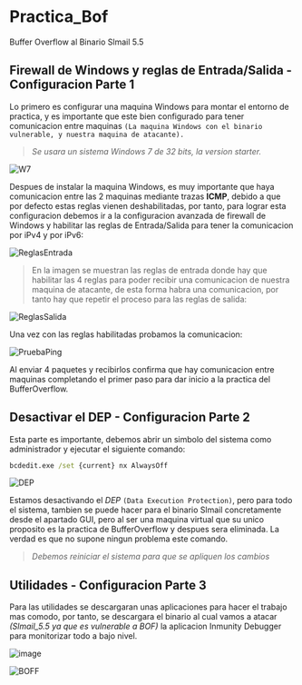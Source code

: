 # Practica_Bof
Buffer Overflow al Binario Slmail 5.5

## Firewall de Windows y reglas de Entrada/Salida - Configuracion Parte 1

Lo primero es configurar una maquina Windows para montar el entorno de practica, y es importante que este bien configurado para tener comunicacion entre maquinas `(La maquina Windows con el binario vulnerable, y nuestra maquina de atacante).`

> *Se usara un sistema Windows 7 de 32 bits, la version starter.*

![W7](https://github.com/liandd/Practica_Bof/assets/114973749/feba7cd3-eff2-4f1d-b48f-2a5bc8c19a60)


> 

Despues de instalar la maquina Windows, es muy importante que haya comunicacion entre las 2 maquinas mediante trazas **ICMP**, debido a que por defecto estas reglas vienen deshabilitadas, por tanto, para lograr esta configuracion debemos ir a la configuracion avanzada de firewall de Windows y habilitar las reglas de Entrada/Salida para tener la comunicacion por iPv4 y por iPv6:

![ReglasEntrada](https://github.com/liandd/Practica_Bof/assets/114973749/16f4d2e5-2dab-43eb-afea-e7595c602dce)


> En la imagen se muestran las reglas de entrada donde hay que habilitar las 4 reglas para poder recibir una comunicacion de nuestra maquina de atacante, de esta forma habra una comunicacion, por tanto hay que repetir el proceso para las reglas de salida:

![ReglasSalida](https://github.com/liandd/Practica_Bof/assets/114973749/2e52b53c-1f11-46c4-aadd-b19c25689bce)


> 

Una vez con las reglas habilitadas probamos la comunicacion:

![PruebaPing](https://github.com/liandd/Practica_Bof/assets/114973749/b6958bf8-b00e-4a8c-9618-fcd339db4a0f)


> 

Al enviar 4 paquetes y recibirlos confirma que hay comunicacion entre maquinas completando el primer paso para dar inicio a la practica del BufferOverflow.

## Desactivar el DEP - Configuracion Parte 2

Esta parte es importante, debemos abrir un simbolo del sistema como administrador y ejecutar el siguiente comando:

```cmd
bcdedit.exe /set {current} nx AlwaysOff
```

![DEP](https://github.com/liandd/Practica_Bof/assets/114973749/5020a115-7f7e-4295-95e0-efa448f5bbe5)


>
Estamos desactivando el *DEP* `(Data Execution Protection)`, pero para todo el sistema, tambien se puede hacer para el binario Slmail concretamente desde el apartado GUI, pero al ser una maquina virtual que su unico proposito es la practica de BufferOverflow y despues sera eliminada. La verdad es que no supone ningun problema este comando.

> *Debemos reiniciar el sistema para que se apliquen los cambios* 


## Utilidades - Configuracion Parte 3

Para las utilidades se descargaran unas aplicaciones para hacer el trabajo mas comodo, por tanto, se descargara el binario al cual vamos a atacar *(Slmail_5.5 ya que es vulnerable a BOF)* la aplicacion Inmunity Debugger para monitorizar todo a bajo nivel.

![image](https://github.com/liandd/Practica_Bof/assets/114973749/e23e9548-3803-475a-97b5-8a4924fc237b)


![BOFF](https://github.com/liandd/Practica_Bof/assets/114973749/2ec231d8-77d5-4b7c-b7be-1ed46a96d507)
